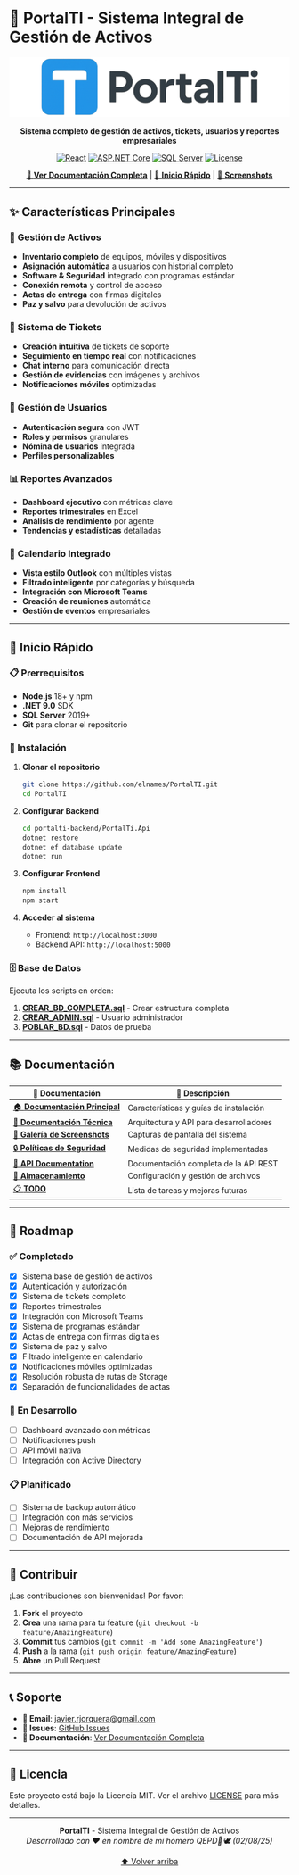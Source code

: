 # 🏢 PortalTI - Sistema Integral de Gestión de Activos

<div align="center">

![PortalTI Logo](public/banner_portalti.png)

**Sistema completo de gestión de activos, tickets, usuarios y reportes empresariales**

[![React](https://img.shields.io/badge/React-18.2.0-blue.svg)](https://reactjs.org/)
[![ASP.NET Core](https://img.shields.io/badge/ASP.NET%20Core-9.0-purple.svg)](https://dotnet.microsoft.com/)
[![SQL Server](https://img.shields.io/badge/SQL%20Server-2022-red.svg)](https://www.microsoft.com/sql-server)
[![License](https://img.shields.io/badge/License-MIT-green.svg)](LICENSE)

[📖 **Ver Documentación Completa**](docs/README.md) | [🚀 **Inicio Rápido**](#-inicio-rápido) | [📸 **Screenshots**](docs/screenshots.md)

</div>

---

## ✨ Características Principales

### 🎯 **Gestión de Activos**
- **Inventario completo** de equipos, móviles y dispositivos
- **Asignación automática** a usuarios con historial completo
- **Software & Seguridad** integrado con programas estándar
- **Conexión remota** y control de acceso
- **Actas de entrega** con firmas digitales
- **Paz y salvo** para devolución de activos

### 🎫 **Sistema de Tickets**
- **Creación intuitiva** de tickets de soporte
- **Seguimiento en tiempo real** con notificaciones
- **Chat interno** para comunicación directa
- **Gestión de evidencias** con imágenes y archivos
- **Notificaciones móviles** optimizadas

### 👥 **Gestión de Usuarios**
- **Autenticación segura** con JWT
- **Roles y permisos** granulares
- **Nómina de usuarios** integrada
- **Perfiles personalizables**

### 📊 **Reportes Avanzados**
- **Dashboard ejecutivo** con métricas clave
- **Reportes trimestrales** en Excel
- **Análisis de rendimiento** por agente
- **Tendencias y estadísticas** detalladas

### 📅 **Calendario Integrado**
- **Vista estilo Outlook** con múltiples vistas
- **Filtrado inteligente** por categorías y búsqueda
- **Integración con Microsoft Teams**
- **Creación de reuniones** automática
- **Gestión de eventos** empresariales

---

## 🚀 Inicio Rápido

### 📋 Prerrequisitos

- **Node.js** 18+ y npm
- **.NET 9.0** SDK
- **SQL Server** 2019+
- **Git** para clonar el repositorio

### 🔧 Instalación

1. **Clonar el repositorio**
   ```bash
   git clone https://github.com/elnames/PortalTI.git
   cd PortalTI
   ```

2. **Configurar Backend**
   ```bash
   cd portalti-backend/PortalTi.Api
   dotnet restore
   dotnet ef database update
   dotnet run
   ```

3. **Configurar Frontend**
   ```bash
   npm install
   npm start
   ```

4. **Acceder al sistema**
   - Frontend: `http://localhost:3000`
   - Backend API: `http://localhost:5000`

### 🗄️ Base de Datos

Ejecuta los scripts en orden:

1. **[CREAR_BD_COMPLETA.sql](portalti-backend/PortalTi.Api/Scripts/CREAR_BD_COMPLETA.sql)** - Crear estructura completa
2. **[CREAR_ADMIN.sql](portalti-backend/PortalTi.Api/Scripts/CREAR_ADMIN.sql)** - Usuario administrador
3. **[POBLAR_BD.sql](portalti-backend/PortalTi.Api/Scripts/POBLAR_BD.sql)** - Datos de prueba

---

## 📚 Documentación

<div align="center">

| 📖 Documentación | 📝 Descripción |
|------------------|----------------|
| [🏠 **Documentación Principal**](docs/README.md) | Características y guías de instalación |
| [🔧 **Documentación Técnica**](docs/DOCUMENTACION_TECNICA.md) | Arquitectura y API para desarrolladores |
| [📸 **Galería de Screenshots**](docs/screenshots.md) | Capturas de pantalla del sistema |
| [🔒 **Políticas de Seguridad**](docs/SECURITY.md) | Medidas de seguridad implementadas |
| [🔌 **API Documentation**](docs/API.md) | Documentación completa de la API REST |
| [💾 **Almacenamiento**](docs/STORAGE.md) | Configuración y gestión de archivos |
| [📋 **TODO**](docs/TODO.md) | Lista de tareas y mejoras futuras |

</div>

---

## 🚀 Roadmap

### ✅ **Completado**
- [x] Sistema base de gestión de activos
- [x] Autenticación y autorización
- [x] Sistema de tickets completo
- [x] Reportes trimestrales
- [x] Integración con Microsoft Teams
- [x] Sistema de programas estándar
- [x] Actas de entrega con firmas digitales
- [x] Sistema de paz y salvo
- [x] Filtrado inteligente en calendario
- [x] Notificaciones móviles optimizadas
- [x] Resolución robusta de rutas de Storage
- [x] Separación de funcionalidades de actas

### 🔄 **En Desarrollo**
- [ ] Dashboard avanzado con métricas
- [ ] Notificaciones push
- [ ] API móvil nativa
- [ ] Integración con Active Directory

### 📋 **Planificado**
- [ ] Sistema de backup automático
- [ ] Integración con más servicios
- [ ] Mejoras de rendimiento
- [ ] Documentación de API mejorada

---

## 🤝 Contribuir

¡Las contribuciones son bienvenidas! Por favor:

1. **Fork** el proyecto
2. **Crea** una rama para tu feature (`git checkout -b feature/AmazingFeature`)
3. **Commit** tus cambios (`git commit -m 'Add some AmazingFeature'`)
4. **Push** a la rama (`git push origin feature/AmazingFeature`)
5. **Abre** un Pull Request

---

## 📞 Soporte

- **📧 Email**: [javier.rjorquera@gmail.com](mailto:javier.rjorquera@gmail.com)
- **🐛 Issues**: [GitHub Issues](https://github.com/elnames/PortalTI/issues)
- **📖 Documentación**: [Ver Documentación Completa](docs/README.md)

---

## 📄 Licencia

Este proyecto está bajo la Licencia MIT. Ver el archivo [LICENSE](LICENSE) para más detalles.

---

<div align="center">

**PortalTI** - Sistema Integral de Gestión de Activos  
*Desarrollado con ❤️ en nombre de mi homero QEPD🐶🕊️ (02/08/25)*

[⬆️ Volver arriba](#-portalti---sistema-integral-de-gestión-de-activos)

</div>
